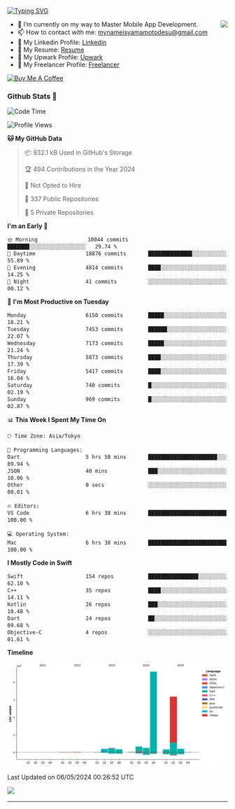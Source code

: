
[![Typing SVG](https://readme-typing-svg.demolab.com/?lines=Thank+You+For+Visiting!!;You+Are+Welcome✨;I+am+Kyo+Yamamoto;Mobile+Developer)](https://git.io/typing-svg)
<p>
<img align="right" src="https://media.giphy.com/media/26ufdb3cYKwbRtYVW/giphy.gif" style="max-width:100%;" height="150px">

- 🌱 I’m currently on my way to Master Mobile App Development.
- 📫 How to contact with me: mynameisyamamotodesu@gmail.com
- 🔗 My Linkedin Profile: [Linkedin](https://www.linkedin.com/in/kyo-yamamoto-a2ab50239)
- 🔗 My Resume: [Resume](https://www.kickresume.com/cv/rNok4e/)
- 🔗 My Upwark Profile: [Upwark](https://www.upwork.com/freelancers/~01aa9115102bb4af25)
- 🔗 My Freelancer Profile: [Freelancer](https://www.freelancer.com/u/yamamotodesu)

<a href="https://www.buymeacoffee.com/kyoyamamoto" target="_blank"><img src="https://cdn.buymeacoffee.com/buttons/default-orange.png" alt="Buy Me A Coffee" height="41" width="174"></a>

### Github Stats 🥇 
<!--START_SECTION:waka-->
![Code Time](http://img.shields.io/badge/Code%20Time-695%20hrs%2012%20mins-blue)

![Profile Views](http://img.shields.io/badge/Profile%20Views-24-blue)

**🐱 My GitHub Data** 

> 📦 932.1 kB Used in GitHub's Storage 
 > 
> 🏆 494 Contributions in the Year 2024
 > 
> 🚫 Not Opted to Hire
 > 
> 📜 337 Public Repositories 
 > 
> 🔑 5 Private Repositories 
 > 
**I'm an Early 🐤** 

```text
🌞 Morning                10044 commits       ███████░░░░░░░░░░░░░░░░░░   29.74 % 
🌆 Daytime                18876 commits       ██████████████░░░░░░░░░░░   55.89 % 
🌃 Evening                4814 commits        ████░░░░░░░░░░░░░░░░░░░░░   14.25 % 
🌙 Night                  41 commits          ░░░░░░░░░░░░░░░░░░░░░░░░░   00.12 % 
```
📅 **I'm Most Productive on Tuesday** 

```text
Monday                   6150 commits        █████░░░░░░░░░░░░░░░░░░░░   18.21 % 
Tuesday                  7453 commits        ██████░░░░░░░░░░░░░░░░░░░   22.07 % 
Wednesday                7173 commits        █████░░░░░░░░░░░░░░░░░░░░   21.24 % 
Thursday                 5873 commits        ████░░░░░░░░░░░░░░░░░░░░░   17.39 % 
Friday                   5417 commits        ████░░░░░░░░░░░░░░░░░░░░░   16.04 % 
Saturday                 740 commits         █░░░░░░░░░░░░░░░░░░░░░░░░   02.19 % 
Sunday                   969 commits         █░░░░░░░░░░░░░░░░░░░░░░░░   02.87 % 
```


📊 **This Week I Spent My Time On** 

```text
🕑︎ Time Zone: Asia/Tokyo

💬 Programming Languages: 
Dart                     5 hrs 58 mins       ██████████████████████░░░   89.94 % 
JSON                     40 mins             ███░░░░░░░░░░░░░░░░░░░░░░   10.06 % 
Other                    0 secs              ░░░░░░░░░░░░░░░░░░░░░░░░░   00.01 % 

🔥 Editors: 
VS Code                  6 hrs 38 mins       █████████████████████████   100.00 % 

💻 Operating System: 
Mac                      6 hrs 38 mins       █████████████████████████   100.00 % 
```

**I Mostly Code in Swift** 

```text
Swift                    154 repos           ████████████████░░░░░░░░░   62.10 % 
C++                      35 repos            ████░░░░░░░░░░░░░░░░░░░░░   14.11 % 
Kotlin                   26 repos            ███░░░░░░░░░░░░░░░░░░░░░░   10.48 % 
Dart                     24 repos            ██░░░░░░░░░░░░░░░░░░░░░░░   09.68 % 
Objective-C              4 repos             ░░░░░░░░░░░░░░░░░░░░░░░░░   01.61 % 
```



**Timeline**

![Lines of Code chart](https://raw.githubusercontent.com/YamamotoDesu/YamamotoDesu/main/assets/bar_graph.png)


 Last Updated on 06/05/2024 00:26:52 UTC
<!--END_SECTION:waka-->

![](https://github-profile-summary-cards.vercel.app/api/cards/profile-details?username=YamamotoDesu&theme=vue)

----
